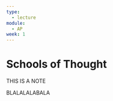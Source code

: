 ```yaml
---
type:
  - lecture
module:
  - AP
week: 1
---
```

# Schools of Thought


THIS IS A NOTE 

BLALALALABALA